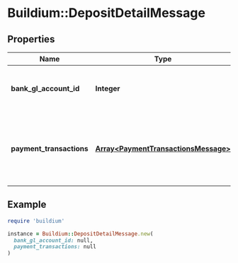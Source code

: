 # Buildium::DepositDetailMessage

## Properties

| Name | Type | Description | Notes |
| ---- | ---- | ----------- | ----- |
| **bank_gl_account_id** | **Integer** | Bank account general ledger identifier. | [optional] |
| **payment_transactions** | [**Array&lt;PaymentTransactionsMessage&gt;**](PaymentTransactionsMessage.md) | Collection of payments that were included in the bank deposit transaction. | [optional] |

## Example

```ruby
require 'buildium'

instance = Buildium::DepositDetailMessage.new(
  bank_gl_account_id: null,
  payment_transactions: null
)
```

